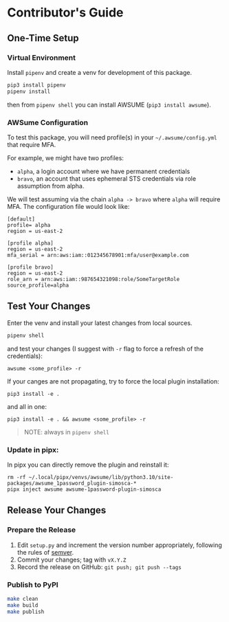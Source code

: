 # Contributor's Guide

## One-Time Setup

### Virtual Environment

Install `pipenv` and create a venv for development of this package.

```sh
pip3 install pipenv
pipenv install
```

then from `pipenv shell` you can install AWSUME (`pip3 install awsume`).


### AWSume Configuration

To test this package, you will need profile(s) in your `~/.awsume/config.yml` that require MFA.

For example, we might have two profiles:
- `alpha`, a login account where we have permanent credentials
- `bravo`, an account that uses ephemeral STS credentials via role assumption
from alpha.

We will test assuming via the chain `alpha -> bravo` where `alpha` will require MFA.
The configuration file would look like:

```
[default]
profile= alpha
region = us-east-2

[profile alpha]
region = us-east-2
mfa_serial = arn:aws:iam::012345678901:mfa/user@example.com

[profile bravo]
region = us-east-2
role_arn = arn:aws:iam::987654321098:role/SomeTargetRole
source_profile=alpha
```

## Test Your Changes

Enter the venv and install your latest changes from local sources.

```sh
pipenv shell
```

 and test your changes (I suggest with `-r` flag to force a refresh of the credentials):

```shell
awsume <some_profile> -r
```

If your canges are not propagating, try to force the local plugin installation:

```shell
pip3 install -e .
```

and all in one:

```shell
pip3 install -e . && awsume <some_profile> -r
```

> NOTE: always in `pipenv shell`

### Update in pipx:

In pipx you can directly remove the plugin and reinstall it:

```shell
rm -rf ~/.local/pipx/venvs/awsume/lib/python3.10/site-packages/awsume_1password_plugin-simosca-*
pipx inject awsume awsume-1password-plugin-simosca
```


## Release Your Changes

### Prepare the Release

1. Edit `setup.py` and increment the version number appropriately, following the rules of [semver](https://semver.org/).
2. Commit your changes; tag with `vX.Y.Z`
3. Record the release on GitHub: `git push; git push --tags`

### Publish to PyPI

```sh
make clean
make build
make publish
```
